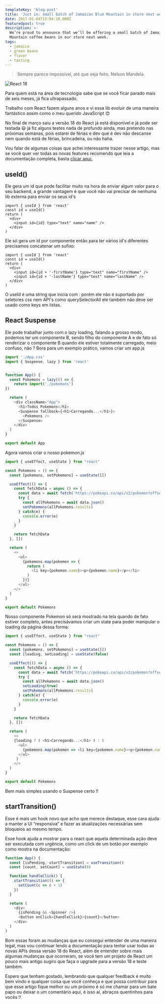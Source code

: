 ```yaml
---
templateKey: 'blog-post'
title: 'Just in: small batch of Jamaican Blue Mountain in store next week'
date: 2017-01-04T15:04:10.000Z
featuredpost: true
description: >-
  We’re proud to announce that we’ll be offering a small batch of Jamaica Blue
  Mountain coffee beans in our store next week.
tags:
  - jamaica
  - green beans
  - flavor
  - tasting
---
```


>Sempre parece impossível, até que seja feito. Nelson Mandela.

![React 18](https://miro.medium.com/max/1400/1*XGbfUEgjSX9UyIerTRD09Q.png)

Para quem está na área de tecnologia sabe que se você ficar parado mais de seis meses, já fica ultrapassado.

Trabalho com React fazem alguns anos e vi essa lib evoluir de uma maneira fantástico assim como o meu querido JavaScript 😍

No final de março saiu a versão 18 do React já está disponível e já pode ser testada 😃 já fiz alguns testes nada de profundo ainda, mas pretendo nas próximas semanas, pois estarei de férias e dev que é dev não descanse nem quando está de férias, brincadeira, ou não haha.

Vou falar de algumas coisas que achei interessante trazer nesse artigo, mas se você quer ver todas as novas features recomendo que leia a documentação completa, basta [clicar aqui.](https://reactjs.org/blog/2022/03/29/react-v18.html)

## useId()

Ele gera um id que pode facilitar muito na hora de enviar algum valor para o seu backend, a grande vantagem é que você não vai precisar de nenhuma lib externa para enviar os seus id's

```
import { useId } from 'react'
const id = useId()
return (
  <div>
    <input id={id} type="text" name="name" />
  </div>
)
```

Ele só gera um id por componente então para ter vários id's diferentes precisamos concatenar um sufixo:

```
import { useId } from 'react'
const id = useId()
return (
  <div>
    <input id={id + '-firstName'} type="text" name="firstName" />
    <input id={id + '-lastName'} type="text" name="lastName" />
  </div>
)
```

O useId é uma string que inicia com : porém ele não é suportado por seletores css nem API's como querySelectorAll ele também não deve ser usado como keys em listas.

## React Suspense

Ele pode trabalhar junto com o lazy loading, falando a grosso modo, podemos ter um componente B, sendo filho do componente A e de fato só renderizar o componente B quando ele estiver totalmente carregado, meio confuso, não ? Bora para um exemplo prático, vamos criar um app.js

```javascript
import './App.css'
import { Suspense, lazy } from 'react'


function App() {
  const Pokemons = lazy(() => {
    return import('./pokemons')
})

  return (
    <div className="App">
      <h1>Todos Pokemons</h1>
      <Suspense fallback={<h1>Carregando...</h1>}>
        <Pokemons />
      </Suspense>
    </div>
  )
}

export default App
```

Agora vamos criar o nosso pokemon.js

```javascript
import { useEffect, useState } from "react"

const Pokemons = () => {
  const [pokemons, setPokemons] = useState([])

  useEffect(() => {
    const fetchData = async () => {
      const data = await fetch('https://pokeapi.co/api/v2/pokemon?offset=500&limit=500')
      try {
        const allPokemons = await data.json()
        setPokemons(allPokemons.results)
      } catch(e) {
        console.error(e)
      }
    }

    return fetchData
  }, [])

  return (
    <>
      <ul>
        {pokemons.map(pokemon => {
          return (
            <li key={pokemon.name}><p>{pokemon.name}</p></li>
          )
        })}
      </ul>
    </>
  )
}

export default Pokemons
```

Nosso componente Pokemon só será mostrado na tela quando de fato estiver completo, antes precisávamos criar um state para poder manipular o loading da página dessa forma:

```javascript
import { useEffect, useState } from "react"

const Pokemons = () => {
  const [pokemons, setPokemons] = useState([])
  const [loading, setLoading] = useState(false)

  useEffect(() => {
    const fetchData = async () => {
      const data = await fetch('https://pokeapi.co/api/v2/pokemon?offset=500&limit=500')
      try {
        const allPokemons = await data.json()
        setLoading(true)
        setPokemons(allPokemons.results)
      } catch(e) {
        console.error(e)
      }
    }

    return fetchData
  }, [])

  return (
    <>
    {loading ? ( <h1>Carregando...</h1> ) : (
      <ul>
        {pokemons.map(pokemon => <li key={pokemon.name}><p>{pokemon.name}</p></li>) }
      </ul>
     )
    </>
  )
}

export default Pokemons
```

Bem mais simples usando o Suspense certo !!

## startTransition()

Esse é mais um hook novo que acho que merece destaque, esse cara ajuda a manter a UI “responsiva” e fazer as atualizações necessárias sem bloqueios ao mesmo tempo.

Esse hook ajuda a mostrar para o react que aquela determinada ação deve ser executada com urgência, como um click de um botão por exemplo como mostra na documentação:

```javascript
function App() {
  const [isPending, startTransition] = useTransition()
  const [count, setCount] = useState(0)

  function handleClick() {
    startTransition(() => {
      setCount(c => c + 1)
    })
  }

  return (
    <div>
      {isPending && <Spinner />}
      <button onClick={handleClick}>{count}</button>
    </div>
  )
)
```

Bom essas foram as mudanças que eu consegui entender de uma maneira legal, mas vou continuar lendo a documentação para tentar usar todas as novas APIs dessa versão 18 do React, além de entender sobre mais algumas mudanças que ocorreram, se você tem um projeto de React um pouco mais antigo sugiro que faça o upgrade para a versão 18 e teste também.

Espero que tenham gostado, lembrando que qualquer feedback é muito bem vindo e qualquer coisa que você conheça e que possa contribuir para que esse artigo fique melhor ou um próximo é só me chamar para um bate papo ou deixar o um comentário aqui, é isso aí, abraços quentinhos para vocês !!



